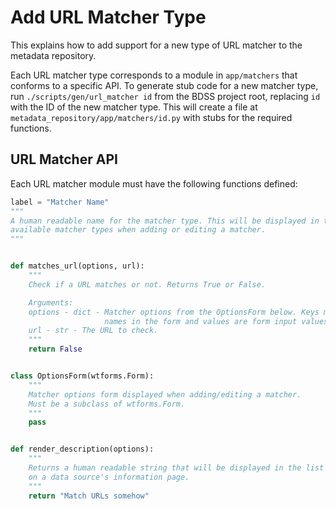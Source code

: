 # Add URL Matcher Type

This explains how to add support for a new type of URL matcher to the metadata repository.

Each URL matcher type corresponds to a module in `app/matchers` that conforms to a specific
API. To generate stub code for a new matcher type, run `./scripts/gen/url_matcher id` from
the BDSS project root, replacing `id` with the ID of the new matcher type. This will create
a file at `metadata_repository/app/matchers/id.py` with stubs for the required functions.

## URL Matcher API

Each URL matcher module must have the following functions defined:

```Python
label = "Matcher Name"
"""
A human readable name for the matcher type. This will be displayed in the list of
available matcher types when adding or editing a matcher.
"""


def matches_url(options, url):
    """
    Check if a URL matches or not. Returns True or False.

    Arguments:
    options - dict - Matcher options from the OptionsForm below. Keys match field
                     names in the form and values are form input values.
    url - str - The URL to check.
    """
    return False


class OptionsForm(wtforms.Form):
    """
    Matcher options form displayed when adding/editing a matcher.
    Must be a subclass of wtforms.Form.
    """
    pass


def render_description(options):
    """
    Returns a human readable string that will be displayed in the list of matchers
    on a data source's information page.
    """
    return "Match URLs somehow"
```
